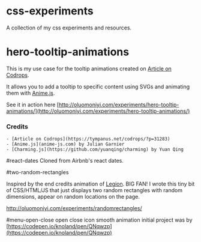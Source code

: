 # css-experiments
A collection of my css experiments and resources.

# hero-tooltip-animations

This is my use case for the tooltip animations created on [Article on Codrops](https://tympanus.net/codrops/?p=31283). 

It allows you to add a tooltip to specific content using SVGs and animating them with [Anime.js](anime-js.com).

See it in action here [http://oluomoniyi.com/experiments/hero-tooltip-animations/](http://oluomoniyi.com/experiments/hero-tooltip-animations/)

### Credits
```
- [Article on Codrops](https://tympanus.net/codrops/?p=31283)
- [Anime.js](anime-js.com) by Julian Garnier
- [Charming.js](https://github.com/yuanqing/charming) by Yuan Qing
```

#react-dates
Cloned from Airbnb's react dates.

#two-random-rectangles

Inspired by the end credits animation of [Legion](https://en.wikipedia.org/wiki/Legion_(TV_series)). BIG FAN! I wrote this tiny bit of CSS/HTML/JS that just displays two random rectangles with random dimensions, appear on random locations on the page.

<a href="http://oluomoniyi.com/experiments/randomrectangles/">http://oluomoniyi.com/experiments/randomrectangles/</a>

#menu-open-close
open close icon smooth animation initial project was by [https://codepen.io/knoland/pen/QNqwzp](https://codepen.io/knoland/pen/QNqwzp)

